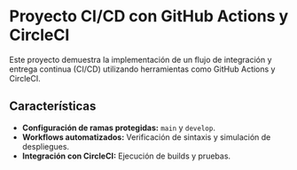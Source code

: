 # Proyecto CI/CD con GitHub Actions y CircleCI

Este proyecto demuestra la implementación de un flujo de integración y entrega
continua (CI/CD) utilizando herramientas como GitHub Actions y CircleCI.

## Características

- **Configuración de ramas protegidas:** `main` y `develop`.
- **Workflows automatizados:** Verificación de sintaxis y simulación de
  despliegues.
- **Integración con CircleCI:** Ejecución de builds y pruebas.
